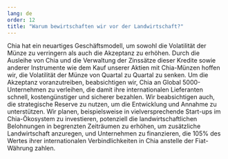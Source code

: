 ```yaml
---
lang: de
order: 12
title: "Warum bewirtschaften wir vor der Landwirtschaft?"
---
```


Chia hat ein neuartiges Geschäftsmodell, um sowohl die Volatilität der Münze zu verringern als auch die Akzeptanz zu erhöhen. Durch die Ausleihe von Chia und die Verwaltung der Zinssätze dieser Kredite sowie anderer Instrumente wie dem Kauf unserer Aktien mit Chia-Münzen hoffen wir, die Volatilität der Münze von Quartal zu Quartal zu senken. Um die Akzeptanz voranzutreiben, beabsichtigen wir, Chia an Global 5000-Unternehmen zu verleihen, die damit ihre internationalen Lieferanten schnell, kostengünstiger und sicherer bezahlen. Wir beabsichtigen auch, die strategische Reserve zu nutzen, um die Entwicklung und Annahme zu unterstützen. Wir planen, beispielsweise in vielversprechende Start-ups im Chia-Ökosystem zu investieren, potenziell die landwirtschaftlichen Belohnungen in begrenzten Zeiträumen zu erhöhen, um zusätzliche Landwirtschaft anzuregen, und Unternehmen zu finanzieren, die 105% des Wertes ihrer internationalen Verbindlichkeiten in Chia anstelle der Fiat-Währung zahlen.
